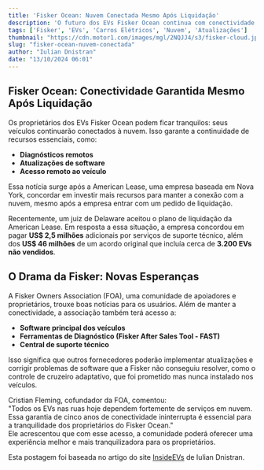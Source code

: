 ```yaml
---
title: 'Fisker Ocean: Nuvem Conectada Mesmo Após Liquidação'
description: 'O futuro dos EVs Fisker Ocean continua com conectividade garantida graças a um novo acordo.'
tags: ['Fisker', 'EVs', 'Carros Elétricos', 'Nuvem', 'Atualizações']
thumbnail: "https://cdn.motor1.com/images/mgl/2NQJJ4/s3/fisker-cloud.jpg"
slug: "fisker-ocean-nuvem-conectada"
author: "Iulian Dnistran"
date: "13/10/2024 06:01"
---
```


## Fisker Ocean: Conectividade Garantida Mesmo Após Liquidação

Os proprietários dos EVs Fisker Ocean podem ficar tranquilos: seus veículos continuarão conectados à nuvem. Isso garante a continuidade de recursos essenciais, como:

- **Diagnósticos remotos**
- **Atualizações de software**
- **Acesso remoto ao veículo**  

Essa notícia surge após a American Lease, uma empresa baseada em Nova York, concordar em investir mais recursos para manter a conexão com a nuvem, mesmo após a empresa entrar com um pedido de liquidação.

Recentemente, um juiz de Delaware aceitou o plano de liquidação da American Lease. Em resposta a essa situação, a empresa concordou em pagar **US$ 2,5 milhões** adicionais por serviços de suporte técnico, além dos **US$ 46 milhões** de um acordo original que incluía cerca de **3.200 EVs não vendidos**.

## O Drama da Fisker: Novas Esperanças

A Fisker Owners Association (FOA), uma comunidade de apoiadores e proprietários, trouxe boas notícias para os usuários. Além de manter a conectividade, a associação também terá acesso a:

- **Software principal dos veículos**
- **Ferramentas de Diagnóstico (Fisker After Sales Tool - FAST)**
- **Central de suporte técnico**

Isso significa que outros fornecedores poderão implementar atualizações e corrigir problemas de software que a Fisker não conseguiu resolver, como o controle de cruzeiro adaptativo, que foi prometido mas nunca instalado nos veículos.

Cristian Fleming, cofundador da FOA, comentou:  
"Todos os EVs nas ruas hoje dependem fortemente de serviços em nuvem. Essa garantia de cinco anos de conectividade ininterrupta é essencial para a tranquilidade dos proprietários do Fisker Ocean."  
Ele acrescentou que com esse acesso, a comunidade poderá oferecer uma experiência melhor e mais tranquilizadora para os proprietários.

Esta postagem foi baseada no artigo do site [InsideEVs](https://insideevs.com/news/737132/fisker-ev-cloud-services-liquidation/) de Iulian Dnistran.